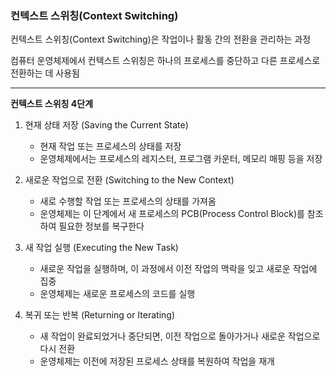 ### **컨텍스트 스위칭(Context Switching)**

컨텍스트 스위칭(Context Switching)은 작업이나 활동 간의 전환을 관리하는 과정

컴퓨터 운영체제에서 컨텍스트 스위칭은 하나의 프로세스를 중단하고 다른 프로세스로 전환하는 데 사용됨
*****
**컨텍스트 스위칭 4단계**
1. 현재 상태 저장 (Saving the Current State)
    - 현재 작업 또는 프로세스의 상태를 저장
    - 운영체제에서는 프로세스의 레지스터, 프로그램 카운터, 메모리 매핑 등을 저장

2. 새로운 작업으로 전환 (Switching to the New Context)
    - 새로 수행할 작업 또는 프로세스의 상태를 가져옴
    - 운영체제는 이 단계에서 새 프로세스의 PCB(Process Control Block)를 참조하여 필요한 정보를 복구한다

3. 새 작업 실행 (Executing the New Task)
    - 새로운 작업을 실행하며, 이 과정에서 이전 작업의 맥락을 잊고 새로운 작업에 집중
    - 운영체제는 새로운 프로세스의 코드를 실행

4. 복귀 또는 반복 (Returning or Iterating)
    - 새 작업이 완료되었거나 중단되면, 이전 작업으로 돌아가거나 새로운 작업으로 다시 전환
    - 운영체제는 이전에 저장된 프로세스 상태를 복원하여 작업을 재개